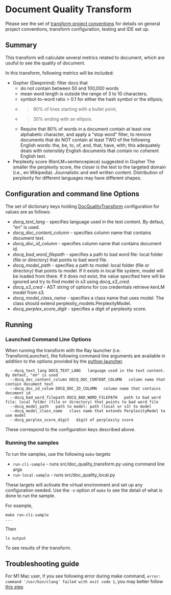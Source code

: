 # Document Quality Transform 
Please see the set of
[transform project conventions](../../../README.md#transform-project-conventions)
for details on general project conventions, transform configuration,
testing and IDE set up.

## Summary 
This transform will calculate several metrics related to document, which are usuful to see the quality of document. 

In this transform, following metrics will be included:
- Gopher (Deepmind): filter docs that
  - do not contain between 50 and 100,000 words
  - mean word length is outside the range of 3 to 10 characters;
  - symbol-to-word ratio > 0.1 for either the hash symbol or the ellipsis;
  - > 90% of lines starting with a bullet point,
  - > 30% ending with an ellipsis.
  - Require that 80% of words in a document contain at least one alphabetic character, and apply a "stop word" filter, to remove documents that do NOT contain at least TWO of the following English words: the, be, to, of, and, that, have, with; this adequately deals with ostensibly English documents that contain no coherent English text.
- Perplexity score (KenLM+sentencepiece) suggested in Gopher The smaller the perplexity score, the closer is the text to the targeted domain (i.e., en Wikipedia). Journalistic and well written content. Distribution of perplexity for different languages may have different shapes.



## Configuration and command line Options

The set of dictionary keys holding [DocQualityTransform](src/doc_quality_transform.py) 
configuration for values are as follows:

* _docq_text_lang_ - specifies language used in the text content. By defaut, "en" is used.
* _docq_doc_content_column_ - specifies column name that contains document text.
* _docq_doc_id_column_ - specifies column name that contains document id.
* _docq_bad_word_filepath_ - specifies a path to bad word file: local folder (file or directory) that points to bad word file.
* _docq_model_path_ - specifies a path to model: local folder (file or directory) that points to model. If it exists in local file system, model will be loaded from there. If it does not exist, the value specified here will be ignored and try to find model in s3 using _docq_s3_cred_.
* _docq_s3_cred_ - AST string of options for cos credentials retrieve kenLM model from s3.
* _docq_model_class_name_ - specifies a class name that uses model. The class should extend perplexity_models.PerplexityModel.
* _docq_perplex_score_digit_ - specifies a digit of perplexity score.

## Running

### Launched Command Line Options 
When running the transform with the Ray launcher (i.e. TransformLauncher),
the following command line arguments are available in addition to 
the options provided by 
the [python launcher](../../../../data-processing-lib/doc/python-launcher-options.md).
```
  --docq_text_lang DOCQ_TEXT_LANG   language used in the text content. By defaut, "en" is used
  --docq_doc_content_column DOCQ_DOC_CONTENT_COLUMN   column name that contain document text
  --docq_doc_id_colum DOCQ_DOC_ID_COLUMN   column name that contains document id
  --docq_bad_word_filepath DOCQ_BAD_WORD_FILEPATH   path to bad word file: local folder (file or directory) that points to bad word file
  --docq_model_path   path to model: path (local or s3) to model
  --docq_model_class_name   class name that extends PerplexityModel to use model
  --docq_perplex_score_digit   digit of perplexity score
```
These correspond to the configuration keys described above.

### Running the samples
To run the samples, use the following `make` targets

* `run-cli-sample` - runs src/doc_quality_transform.py using command line args
* `run-local-sample` - runs src/doc_quality_local.py

These targets will activate the virtual environment and set up any configuration needed.
Use the `-n` option of `make` to see the detail of what is done to run the sample.

For example, 
```shell
make run-cli-sample
...
```
Then 
```shell
ls output
```
To see results of the transform.

## Troubleshooting guide

For M1 Mac user, if you see following error during make command, `error: command '/usr/bin/clang' failed with exit code 1`, you may better follow [this step](https://freeman.vc/notes/installing-fasttext-on-an-m1-mac)